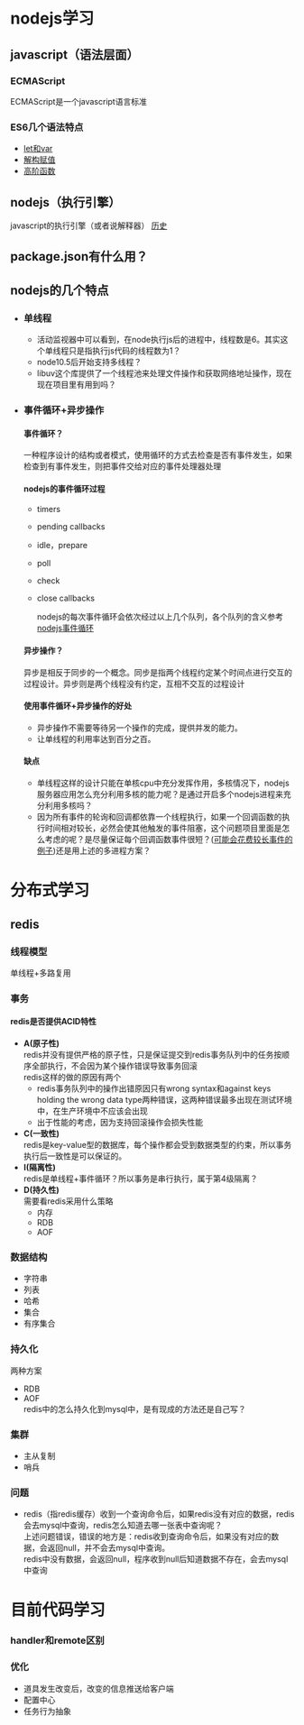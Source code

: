 # nodejs学习
## javascript（语法层面）
### ECMAScript  
ECMAScript是一个javascript语言标准
### ES6几个语法特点
- [let和var](http://jsrun.pro/tutorial/FZKKp)  
- [解构赋值](https://www.liaoxuefeng.com/wiki/1022910821149312/1023021187855808)
- [高阶函数](https://www.liaoxuefeng.com/wiki/1022910821149312/1023021271742944)
    
## nodejs（执行引擎）
javascript的执行引擎（或者说解释器）  [历史](https://zh.wikipedia.org/wiki/Markdown?????)
## package.json有什么用？
## nodejs的几个特点
- ### 单线程
    - 活动监视器中可以看到，在node执行js后的进程中，线程数是6。其实这个单线程只是指执行js代码的线程数为1？  
    - node10.5后开始支持多线程？
    - libuv这个库提供了一个线程池来处理文件操作和获取网络地址操作，现在现在项目里有用到吗？
- ### 事件循环+异步操作  
    #### 事件循环？ 
    一种程序设计的结构或者模式，使用循环的方式去检查是否有事件发生，如果检查到有事件发生，则把事件交给对应的事件处理器处理
    #### nodejs的事件循环过程
    - timers
    - pending callbacks
    - idle，prepare
    - poll
    - check
    - close callbacks  
      
      nodejs的每次事件循环会依次经过以上几个队列，各个队列的含义参考[nodejs事件循环](https://nodejs.org/zh-cn/docs/guides/event-loop-timers-and-nexttick/)
    
    #### 异步操作？
    异步是相反于同步的一个概念。同步是指两个线程约定某个时间点进行交互的过程设计。异步则是两个线程没有约定，互相不交互的过程设计
    #### 使用事件循环+异步操作的好处  
    - 异步操作不需要等待另一个操作的完成，提供并发的能力。
    - 让单线程的利用率达到百分之百。
    #### 缺点
    - 单线程这样的设计只能在单核cpu中充分发挥作用，多核情况下，nodejs服务器应用怎么充分利用多核的能力呢？是通过开启多个nodejs进程来充分利用多核吗？
    - 因为所有事件的轮询和回调都依靠一个线程执行，如果一个回调函数的执行时间相对较长，必然会使其他触发的事件阻塞，这个问题项目里面是怎么考虑的呢？是尽量保证每个回调函数事件很短？([可能会花费较长事件的例子](https://nodejs.org/zh-cn/docs/guides/dont-block-the-event-loop/))还是用上述的多进程方案？
    #### 
# 分布式学习
## redis
### 线程模型  
单线程+多路复用
### 事务
#### redis是否提供ACID特性
- **A(原子性)**  
redis并没有提供严格的原子性，只是保证提交到redis事务队列中的任务按顺序全部执行，不会因为某个操作错误导致事务回滚  
redis这样的做的原因有两个
    - redis事务队列中的操作出错原因只有wrong syntax和against keys holding the wrong data type两种错误，这两种错误最多出现在测试环境中，在生产环境中不应该会出现
    - 出于性能的考虑，因为支持回滚操作会损失性能
- **C(一致性)**  
redis是key-value型的数据库，每个操作都会受到数据类型的约束，所以事务执行后一致性是可以保证的。
- **I(隔离性)**  
redis是单线程+事件循环？所以事务是串行执行，属于第4级隔离？
- **D(持久性)**  
需要看redis采用什么策略
    - 内存
    - RDB
    - AOF
  
### 数据结构
- 字符串
- 列表
- 哈希
- 集合
- 有序集合 

### 持久化  
两种方案
- RDB
- AOF  
redis中的怎么持久化到mysql中，是有现成的方法还是自己写？

### 集群
- 主从复制
- 哨兵

### 问题
- redis（指redis缓存）收到一个查询命令后，如果redis没有对应的数据，redis会去mysql中查询，redis怎么知道去哪一张表中查询呢？  
上述问题错误，错误的地方是：redis收到查询命令后，如果没有对应的数据，会返回null，并不会去mysql中查询。  
redis中没有数据，会返回null，程序收到null后知道数据不存在，会去mysql中查询 

# 目前代码学习
### handler和remote区别
### 优化
- 道具发生改变后，改变的信息推送给客户端
- 配置中心
- 任务行为抽象